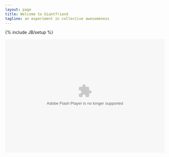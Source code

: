 ```yaml
---
layout: page
title: Welcome to Giantfriend
tagline: an experiment in collective awesomeness
---
```

{% include JB/setup %}
<object width="526" height="374">
<param name="movie" value="http://video.ted.com/assets/player/swf/EmbedPlayer.swf"></param>
<param name="allowFullScreen" value="true" />
<param name="allowScriptAccess" value="always"/>
<param name="wmode" value="transparent"></param>
<param name="bgColor" value="#ffffff"></param>
<param name="flashvars" value="vu=http://video.ted.com/talk/stream/2010/Blank/EstherDuflo_2010-320k.mp4&su=http://images.ted.com/images/ted/tedindex/embed-posters/EstherDuflo-2010.embed_thumbnail.jpg&vw=512&vh=288&ap=0&ti=847&lang=&introDuration=15330&adDuration=4000&postAdDuration=830&adKeys=talk=esther_duflo_social_experiments_to_fight_poverty;year=2010;theme=not_business_as_usual;theme=bold_predictions_stern_warnings;theme=rethinking_poverty;theme=unconventional_explanations;event=TED2010;tag=economics;tag=poverty;tag=third+world;&preAdTag=tconf.ted/embed;tile=1;sz=512x288;" />
<embed src="http://video.ted.com/assets/player/swf/EmbedPlayer.swf" pluginspace="http://www.macromedia.com/go/getflashplayer" type="application/x-shockwave-flash" wmode="transparent" bgColor="#ffffff" width="526" height="374" allowFullScreen="true" allowScriptAccess="always" flashvars="vu=http://video.ted.com/talk/stream/2010/Blank/EstherDuflo_2010-320k.mp4&su=http://images.ted.com/images/ted/tedindex/embed-posters/EstherDuflo-2010.embed_thumbnail.jpg&vw=512&vh=288&ap=0&ti=847&lang=&introDuration=15330&adDuration=4000&postAdDuration=830&adKeys=talk=esther_duflo_social_experiments_to_fight_poverty;year=2010;theme=not_business_as_usual;theme=bold_predictions_stern_warnings;theme=rethinking_poverty;theme=unconventional_explanations;event=TED2010;tag=economics;tag=poverty;tag=third+world;&preAdTag=tconf.ted/embed;tile=1;sz=512x288;"></embed>
</object>

